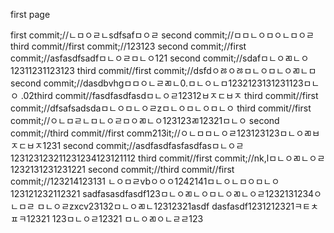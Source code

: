 first page

first commit;//ㄴㅁㅇㄹㄴsdfsafㅁㅇㄹ
second commit;//ㅁㅁㄴㅇㅁㅇㄴㅁㅇㄹ
third commit//first commit;//123123
second commit;//first commit;//asfasdfsadfㅁㄴㅇㄹㅁㄴㅇ121
second commit;//sdafㅁㄴㅇㄻㄴㅇ12311231123123
third commit//first commit;//dsfdㅇㅀㅇㅀㅁㄴㅇㅁㄴㅇㄻㄴㅁ
second commit;//dasdbvhgㅁㅁㅇㄴㄹㄻㄴ0.ㅁㄴㅇㄴㅁ1232123131231123ㅁㄴㅇ
.02third commit//fasdfasdfasdㅁㄴㅇㄹ12312ㅂㅈㄷㅂㅈ
third commit//first commit;//dfsafsadsdaㅁㄴㅇㅁㄴㅇㄹzㅁㄴㅇㅁㄴㅇㅁㄴㅇ
third commit//first commit;//ㅇㄴㅁㄹㄴㅁㄴㅇㄹㅁㅇㄻㄴㅇ123123ㄻ12321ㅁㄴㅇ
second commit;//third commit//first comm213it;//ㅇㄴㅁㅁㄴㅇㄹ123123123ㅁㄴㅇㄻㅂㅈㄷㅂㅈ1231
second commit;//asdfasdfasfasdfasㅁㄴㅇㄹ123123123211231234123121112
third commit//first commit;//nk,lㅁㄴㅇㄻㄴㅇㄹ1232131231231221
second commit;//third commit//first commit;//123214123131
ㄴㅇㅁㄹvbㅇㅇㅇ1242141ㅁㄴㅇㄴㅁㅇㅁㄴㅇ123121232112321
sadfasasdfasdf123ㅁㄴㅇㄻㄴㅇㅁㄴㅇㄻㄴㅇㄹ1232131234ㅇㄴㅁㄹ
ㅁㄴㅇㄹzxcv23132ㅁㄴㅇㄻㄴ12312321asdf
dasfasdf1231212321ㅋㅌㅊㅍㅋ12321
123ㅁㄴㅇㄹ12321
ㅁㄴㅇㄻㅇㄴㄹㄹ123
